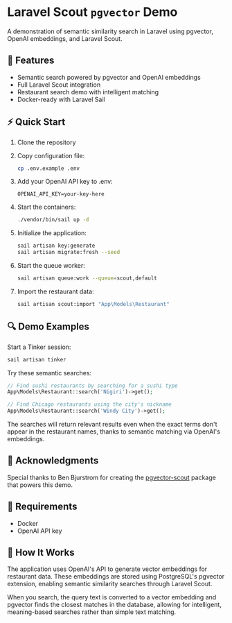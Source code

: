 # Laravel Scout `pgvector` Demo

A demonstration of semantic similarity search in Laravel using pgvector, OpenAI embeddings, and Laravel Scout.

## 🚀 Features

- Semantic search powered by pgvector and OpenAI embeddings
- Full Laravel Scout integration
- Restaurant search demo with intelligent matching
- Docker-ready with Laravel Sail

## ⚡️ Quick Start

1. Clone the repository
2. Copy configuration file:
   ```sh
   cp .env.example .env
   ```

3. Add your OpenAI API key to .env:
   ```
   OPENAI_API_KEY=your-key-here
   ```

4. Start the containers:
   ```sh
   ./vendor/bin/sail up -d
   ```

5. Initialize the application:
   ```sh
   sail artisan key:generate
   sail artisan migrate:fresh --seed
   ```

6. Start the queue worker:
   ```sh
   sail artisan queue:work --queue=scout,default
   ```

7. Import the restaurant data:
   ```sh
   sail artisan scout:import "App\Models\Restaurant"
   ```

## 🔍 Demo Examples

Start a Tinker session:
```sh
sail artisan tinker
```

Try these semantic searches:

```php
// Find sushi restaurants by searching for a sushi type
App\Models\Restaurant::search('Nigiri')->get();

// Find Chicago restaurants using the city's nickname
App\Models\Restaurant::search('Windy City')->get();
```

The searches will return relevant results even when the exact terms don't appear in the restaurant names, thanks to semantic matching via OpenAI's embeddings.

## 🙏 Acknowledgments

Special thanks to Ben Bjurstrom for creating the [pgvector-scout](https://github.com/pgvector/pgvector-scout) package that powers this demo.

## 📝 Requirements

- Docker
- OpenAI API key

## 📖 How It Works

The application uses OpenAI's API to generate vector embeddings for restaurant data. These embeddings are stored using PostgreSQL's pgvector extension, enabling semantic similarity searches through Laravel Scout.

When you search, the query text is converted to a vector embedding and pgvector finds the closest matches in the database, allowing for intelligent, meaning-based searches rather than simple text matching.